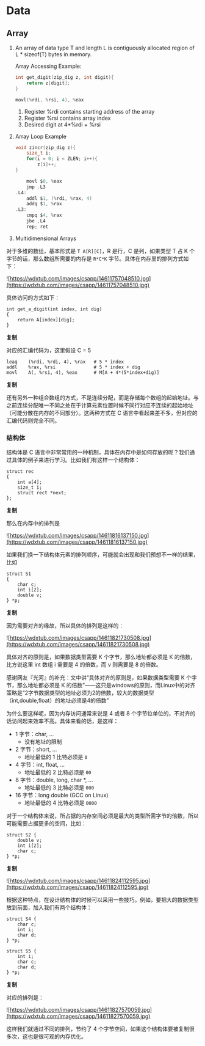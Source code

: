# Data

## Array

1. An array of data type T and length L is contiguously allocated region of L * sizeof(T) bytes in memory.
    
    Array Accessing Example:
    
    ```c
    int get_digit(zip_dig z, int digit){
    	return z[digit];
    }
    
    movl(%rdi, %rsi, 4), %eax
    ```
    
    1. Register %rdi contains starting address of the array
    2. Register %rsi contains array index
    3. Desired  digit at 4*%rdi + %rsi
2. Array Loop Example
    
    ```c
    void zincr(zip_dig z){
    	size_t i;
    	for(i = 0; i < ZLEN; i++){
    		z[i]++;
    }
    
    	movl $0, %eax
    	jmp .L3
    .L4:
    	addl $1, (%rdi, %rax, 4)
    	addq $1, %rax
    .L3:
    	cmpq $4, %rax
    	jbe ,L4
    	rep; ret
    ```
    
3. Multidimensional Arrays

对于多维的数组，基本形式是 `T A[R][C]`，R 是行，C 是列，如果类型 T 占 K 个字节的话，那么数组所需要的内存是 `R*C*K` 字节。具体在内存里的排列方式如下：

![https://wdxtub.com/images/csapp/14611757048510.jpg](https://wdxtub.com/images/csapp/14611757048510.jpg)

具体访问的方式如下：

```
int get_a_digit(int index, int dig)
{
    return A[index][dig];
}
```

**复制**

对应的汇编代码为，这里假设 C = 5

```
leaq    (%rdi, %rdi, 4), %rax   # 5 * index
addl    %rax, %rsi              # 5 * index + dig
movl    A(, %rsi, 4), %eax      # M[A + 4*(5*index+dig)]

```

**复制**

还有另外一种组合数组的方式，不是连续分配，而是存储每个数组的起始地址。与之前连续分配唯一不同之处在于计算元素位置时候不同行对应不连续的起始地址（可能分散在内存的不同部分）。这两种方式在 C 语言中看起来差不多，但对应的汇编代码则完全不同。

### **结构体**

结构体是 C 语言中非常常用的一种机制，具体在内存中是如何存放的呢？我们通过具体的例子来进行学习。比如我们有这样一个结构体：

```
struct rec
{
    int a[4];
    size_t i;
    struct rect *next;
};

```

**复制**

那么在内存中的排列是

![https://wdxtub.com/images/csapp/14611816137150.jpg](https://wdxtub.com/images/csapp/14611816137150.jpg)

如果我们换一下结构体元素的排列顺序，可能就会出现和我们预想不一样的结果，比如

```
struct S1
{
    char c;
    int i[2];
    double v;
} *p;

```

**复制**

因为需要对齐的缘故，所以具体的排列是这样的：

![https://wdxtub.com/images/csapp/14611821730508.jpg](https://wdxtub.com/images/csapp/14611821730508.jpg)

具体对齐的原则是，如果数据类型需要 K 个字节，那么地址都必须是 K 的倍数，比方说这里 int 数组 i 需要是 4 的倍数，而 v 则需要是 8 的倍数。

感谢网友『光河』的补充：文中讲“具体对齐的原则是，如果数据类型需要 K 个字节，那么地址都必须是 K 的倍数”——这只是windows的原则，而Linux中的对齐策略是“2字节数据类型的地址必须为2的倍数，较大的数据类型（int,double,float）的地址必须是4的倍数”

为什么要这样呢，因为内存访问通常来说是 4 或者 8 个字节位单位的，不对齐的话访问起来效率不高。具体来看的话，是这样：

- 1 字节：char, …
    - 没有地址的限制
- 2 字节：short, …
    - 地址最低的 1 比特必须是 `0`
- 4 字节：int, float, …
    - 地址最低的 2 比特必须是 `00`
- 8 字节：double, long, char *, …
    - 地址最低的 3 比特必须是 `000`
- 16 字节：long double (GCC on Linux)
    - 地址最低的 4 比特必须是 `0000`

对于一个结构体来说，所占据的内存空间必须是最大的类型所需字节的倍数，所以可能需要占据更多的空间，比如：

```
struct S2 {
	double v;
	int i[2];
	char c;
} *p;

```

**复制**

![https://wdxtub.com/images/csapp/14611824112595.jpg](https://wdxtub.com/images/csapp/14611824112595.jpg)

根据这种特点，在设计结构体的时候可以采用一些技巧。例如，要把大的数据类型放到前面，加入我们有两个结构体：

```
struct S4 {
	char c;
	int i;
	char d;
} *p;

struct S5 {
	int i;
	char c;
	char d;
} *p;

```

**复制**

对应的排列是：

![https://wdxtub.com/images/csapp/14611827570059.jpg](https://wdxtub.com/images/csapp/14611827570059.jpg)

这样我们就通过不同的排列，节约了 4 个字节空间，如果这个结构体要被复制很多次，这也是很可观的内存优化。
